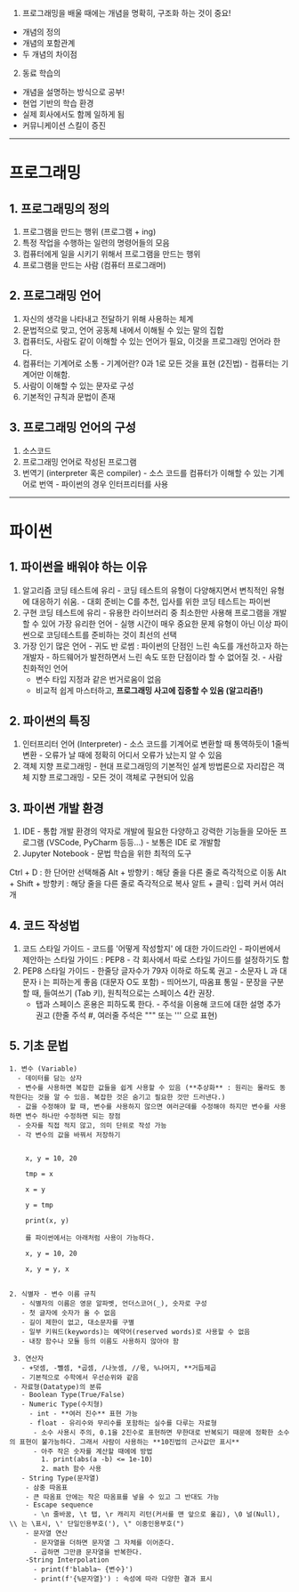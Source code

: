 

1. 프로그래밍을 배울 때에는 개념을 명확히, 구조화 하는 것이 중요!
  - 개념의 정의
  - 개념의 포함관계
  - 두 개념의 차이점


2. 동료 학습의
- 개념을 설명하는 방식으로 공부!
- 현업 기반의 학습 환경
- 실제 회사에서도 함께 일하게 됨
- 커뮤니케이션 스킬이 증진

--------------------------
# 프로그래밍

## 1. 프로그래밍의 정의
  1. 프로그램을 만드는 행위 (프로그램 + ing)
  2. 특정 작업을 수행하는 일련의 명령어들의 모음
  3. 컴퓨터에게 일을 시키기 위해서 프로그램을 만드는 행위
  4. 프로그램을 만드는 사람 (컴퓨터 프로그래머)


## 2. 프로그래밍 언어
  1. 자신의 생각을 나타내고 전달하기 위해 사용하는 체계
  2. 문법적으로 맞고, 언어 공동체 내에서 이해될 수 있는 말의 집합
  3. 컴퓨터도, 사람도 같이 이해할 수 있는 언어가 필요, 이것을 프로그래밍 언어라 한다.
  4. 컴퓨터는 기계어로 소통
    - 기계어란? 0과 1로 모든 것을 표현 (2진법)
    - 컴퓨터는 기계어만 이해함.
  5. 사람이 이해할 수 있는 문자로 구성
  6. 기본적인 규칙과 문법이 존재

## 3. 프로그래밍 언어의 구성
  1. 소스코드
  2. 프로그래밍 언어로 작성된 프로그램
  3. 번역기 (interpreter 혹은 compiler)
    - 소스 코드를 컴퓨터가 이해할 수 있는 기계어로 번역
    - 파이썬의 경우 인터프리터를 사용

------------------------------------------------
# 파이썬

## 1. 파이썬을 배워야 하는 이유
  1. 알고리즘 코딩 테스트에 유리
    - 코딩 테스트의 유형이 다양해지면서 변칙적인 유형에 대응하기 쉬움.
    - 대회 준비는 C를 추천, 입사를 위한 코딩 테스트는 파이썬
  2. 구현 코딩 테스트에 유리
    - 유용한 라이브러리 중 최소한만 사용해 프로그램을 개발할 수 있어 가장 유리한 언어
    - 실행 시간이 매우 중요한 문제 유형이 아닌 이상 파이썬으로 코딩테스트를 준비하는 것이 최선의 선택
  3. 가장 인기 많은 언어
    - 귀도 반 로썸 : 파이썬의 단점인 느린 속도를 개선하고자 하는 개발자
    - 하드웨어가 발전하면서 느린 속도 또한 단점이라 할 수 없어질 것.
    - 사람 친화적인 언어
      - 변수 타입 지정과 같은 번거로움이 없음
      - 비교적 쉽게 마스터하고, **프로그래밍 사고에 집중할 수 있음 (알고리즘!)**
  
## 2. 파이썬의 특징
  1. 인터프리터 언어 (Interpreter)
    - 소스 코드를 기계어로 변환할 때 통역하듯이 1줄씩 변환
    - 오류가 날 때에 정확히 어디서 오류가 났는지 알 수 있음
  2. 객체 지향 프로그래밍
    - 현대 프로그래밍의 기본적인 설계 방법론으로 자리잡은 객체 지향 프로그래밍
    - 모든 것이 객체로 구현되어 있음
  
## 3. 파이썬 개발 환경
  1. IDE
    - 통합 개발 환경의 약자로 개발에 필요한 다양하고 강력한 기능들을 모아둔 프로그램 (VSCode, PyCharm 등등...)
    - 보통은 IDE 로 개발함
  2.  Jupyter Notebook
    - 문법 학습을 위한 최적의 도구
  
  Ctrl + D : 한 단어만 선택해줌
  Alt + 방향키 : 해당 줄을 다른 줄로 즉각적으로 이동
  Alt + Shift + 방향키 : 해당 줄을 다른 줄로 즉각적으로 복사
  알트 + 클릭 : 입력 커서 여러개

## 4. 코드 작성법
  1. 코드 스타일 가이드
    - 코드를 '어떻게 작성할지' 에 대한 가이드라인
    - 파이썬에서 제안하는 스타일 가이드 : PEP8
    - 각 회사에서 따로 스타일 가이드를 설정하기도 함
  2. PEP8 스타일 가이드
    - 한줄당 글자수가 79자 이하로 하도록 권고
    - 소문자 L 과 대문자 i 는 피하는게 좋음 (대문자 O도 포함)
    - 띄어쓰기, 따옴표 통일
    - 문장을 구분할 때, 들여쓰기 (Tab 키), 원칙적으로는 스페이스 4칸 권장.
      - 탭과 스페이스 혼용은 피하도록 한다.
    - 주석을 이용해 코드에 대한 설명 추가 권고 (한줄 주석 #, 여러줄 주석은 """ 또는 ''' 으로 표현)
  
  ## 5. 기초 문법
    1. 변수 (Variable)
      - 데이터를 담는 상자
      - 변수를 사용하면 복잡한 값들을 쉽게 사용할 수 있음 (**추상화** : 원리는 몰라도 동작한다는 것을 알 수 있음. 복잡한 것은 숨기고 필요한 것만 드러낸다.)
      - 값을 수정해야 할 때, 변수를 사용하지 않으면 여러군데를 수정해야 하지만 변수를 사용하면 변수 하나만 수정하면 되는 장점
      - 숫자를 직접 적지 않고, 의미 단위로 작성 가능
      - 각 변수의 값을 바꿔서 저장하기


        x, y = 10, 20

        tmp = x

        x = y

        y = tmp

        print(x, y)

        를 파이썬에서는 아래처럼 사용이 가능하다.

        x, y = 10, 20

        x, y = y, x

      
    2. 식별자 - 변수 이름 규칙
       - 식별자의 이름은 영문 알파벳, 언더스코어(_), 숫자로 구성
       - 첫 글자에 숫자가 올 수 없음
       - 길이 제한이 없고, 대소문자를 구별
       - 일부 키워드(keywords)는 예약어(reserved words)로 사용할 수 없음
       - 내장 함수나 모듈 등의 이름도 사용하지 않아야 함

     3. 연산자
       - +덧셈, -뺄셈, *곱셈, /나눗셈, //몫, %나머지, **거듭제곱
       - 기본적으로 수학에서 우선순위와 같음
     - 자료형(Datatype)의 분류
       - Boolean Type(True/False)
       - Numeric Type(수치형)
         - int - **여러 진수** 표현 가능
         - float - 유리수와 무리수를 포함하는 실수를 다루는 자료형
          - 소수 사용시 주의, 0.1을 2진수로 표현하면 무한대로 반복되기 때문에 정확한 소수의 표현이 불가능하다. 그래서 사람이 사용하는 **10진법의 근사값만 표시**
          - 아주 작은 숫자를 계산할 때에에 방법
            1. print(abs(a -b) <= 1e-10)
            2. math 함수 사용
       - String Type(문자열)
        - 삼중 따옴표
        - 큰 따옴표 안에는 작은 따옴표를 넣을 수 있고 그 반대도 가능
        - Escape sequence
          - \n 줄바꿈, \t 탭, \r 캐리지 리턴(커서를 맨 앞으로 옮김), \0 널(Null), \\ 는 \표시, \' 단일인용부호('), \" 이중인용부호(")
        - 문자열 연산
          - 문자열을 더하면 문자열 그 자체를 이어준다.
          - 곱하면 그만큼 문자열을 반복한다.
        -String Interpolation
          - print(f'blabla~ {변수}')
          - print(f'{%문자열}') : 속성에 따라 다양한 결과 표시
